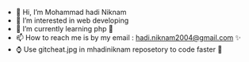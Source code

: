 - 👋 Hi, I’m Mohammad hadi Niknam
- 👀 I’m interested in web developing
- 🌱 I’m currently learning php 💞️  
- 📫 How to reach me is by my email : hadi.niknam2004@gmail.com ✨
- ⌚ Use gitcheat.jpg in mhadiniknam reposetory to code faster 💎

<!---
mhadiniknam/mhadiniknam is a ✨ special  repository because its `README.md` (this file) appears on your GitHub profile.
You can click the Preview link to take a look at your changes.
--->
